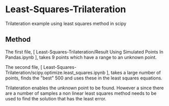 # Least-Squares-Trilateration
Trilateration example using least squares method in scipy

## Method
The first file, [ Least-Squares-Trilateration/Result Using Simulated Points In Pandas.ipynb ], takes 9 points which have a range to an unknown point.  

The second file, [ Least-Squares-Trilateration/scipy.optimize.least_squares.ipynb ], takes a large number of points, finds the "best" 500 and uses these in the least squares equations. 

Trilateration enables the unknown point to be found. However a since there are a number of samples a non linear least squares method needs to be used to find the solution that has the least error. 






